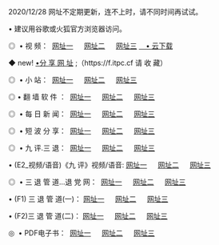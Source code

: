 <p>2020/12/28 网址不定期更新，连不上时，请不同时间再试试。
<p>• 建议用谷歌或火狐官方浏览器访问。
<p>◎  • 视 频： 
<a href="http://mls.proyectolanuevatierra.com/" target="_blank">网址一</a> 　 
<a href="http://mhy.proyectolanuevatierra.com/" target="_blank">网址二</a> 　 
<a href="http://mhy.proyectolanuevatierra.com/b.html" target="_blank">网址三</a>  
<a href="https://yadi.sk/d/d0sUeAOpal3njw" target="_blank">　• 云下载 </a></p>
<p>◆ new! <a href="http://mjz.proyectolanuevatierra.com/a.html">•分 享 网 址</a> ;（https://f.itpc.cf 请 收 藏） </p>
<p>◎ </span>  •  小 站：  
<a href="http://mls.proyectolanuevatierra.com/f.html" target="_blank">网址一</a> 　 
<a href="http://mhy.proyectolanuevatierra.com/h.html" target="_blank">网址二</a> 　 
<a href="http://mhy.proyectolanuevatierra.com/k/" target="_blank">网址三</a></p>
<p>◎  • 翻 墙 软 件 ：  
<a href="http://mls.proyectolanuevatierra.com/ff/" target="_blank">网址一</a> 　 
<a href="http://mhy.proyectolanuevatierra.com/s/read/a1_nd.html" target="_blank">网址二</a> 　 
<a href="http://mhy.proyectolanuevatierra.com/ff/index.html" target="_blank">网址三</a></p>
<p>◎ </span>  • 每 日 新 闻：  
<a href="http://mls.proyectolanuevatierra.com/day/" target="_blank">网址一</a> 　 
<a href="http://mhy.proyectolanuevatierra.com/day/" target="_blank">网址二</a> 　 
<a href="http://mhy.proyectolanuevatierra.com/day/index.html" target="_blank">网址三</a></p>
<p>◎ </span>  • 短 波 分 享：  
<a href="http://mls.proyectolanuevatierra.com/h/" target="_blank">网址一</a> 　 
<a href="http://mhy.proyectolanuevatierra.com/h/" target="_blank">网址二</a> 　 
<a href="http://mhy.proyectolanuevatierra.com/h/index.html" target="_blank">网址三</a></p>
<p>◎   • 九 评.三 退：  
<a href="http://mls.proyectolanuevatierra.com/t/" target="_blank">网址一</a> 　 
<a href="http://mhy.proyectolanuevatierra.comli/v2/index.html" target="_blank">网址二</a> 　 
<a href="http://mhy.proyectolanuevatierra.com/tt/index.html" target="_blank">网址三</a> 　</p>
<p>  • (E2_视频/语音)《九 评》视频/语音: 
<a href="http://mhy.proyectolanuevatierra.com/7738.html" target="_blank">网址一</a> 　 
<a href="http://mhy.proyectolanuevatierra.com/7614.html" target="_blank">网址二</a> 　 
<a href="http://mhy.proyectolanuevatierra.com/7633.html" target="_blank">网址三</a></p>
<p>◎   • 三 退 管 道...退 党 网：  
<a href="http://mls.proyectolanuevatierra.com/go/td1.html" target="_blank">网址一</a> 　 
<a href="http://mhy.proyectolanuevatierra.com/go/td2.html" target="_blank">网址二</a> 　 
<a href="http://mhy.proyectolanuevatierra.com/go/td3.html" target="_blank">网址三</a></p>
<p>  • (F1) 三 退 管 道(一)： 
<a href="http://mls.proyectolanuevatierra.com/dd/" target="_blank">网址一</a> 　 
<a href="http://mhy.proyectolanuevatierra.com/s/read/a1_tdx.html" target="_blank">网址二</a> 　 
<a href="http://mhy.proyectolanuevatierra.com/dd/" target="_blank">网址三</a></p>
<p>  • (F2)三 退 管 道(二)： 
<a href="http://mhy.proyectolanuevatierra.com/d/" target="_blank">网址一</a> 　 
<a href="http://mls.proyectolanuevatierra.com/d/index.html" target="_blank">网址二</a> 　 
<a href="http://mhy.proyectolanuevatierra.com/d/" target="_blank">网址三</a></p>
<p>◎   • PDF电子书：  
<a href="http://mls.proyectolanuevatierra.com/p/" target="_blank">网址一</a> 　 
<a href="http://mhy.proyectolanuevatierra.com/p/index.html" target="_blank">网址二</a> 　 
<a href="http://mhy.proyectolanuevatierra.com/p/" target="_blank">网址三</a></p>
